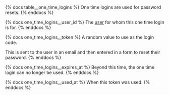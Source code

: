 {% docs table__one_time_logins %}
One time logins are used for password resets.
{% enddocs %}

{% docs one_time_logins__user_id %}
The [user](#!/source/source.tamanu.tamanu.users) for whom this one time login is for.
{% enddocs %}

{% docs one_time_logins__token %}
A random value to use as the login code.

This is sent to the user in an email and then entered in a form to reset their password.
{% enddocs %}

{% docs one_time_logins__expires_at %}
Beyond this time, the one time login can no longer be used.
{% enddocs %}

{% docs one_time_logins__used_at %}
When this token was used.
{% enddocs %}
